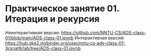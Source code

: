 # Практическое занятие 01. Итерация и рекурсия

Неинтерактивная версия: https://github.com/NNTU-CS/ADS-class-01/blob/main/ADS-class-01.ipynb 
Интерактивная версия: https://hub.gke2.mybinder.org/user/nntu-cs-ads-class-01-3cjcjat9/lab/tree/ADS-class-01.ipynb 

